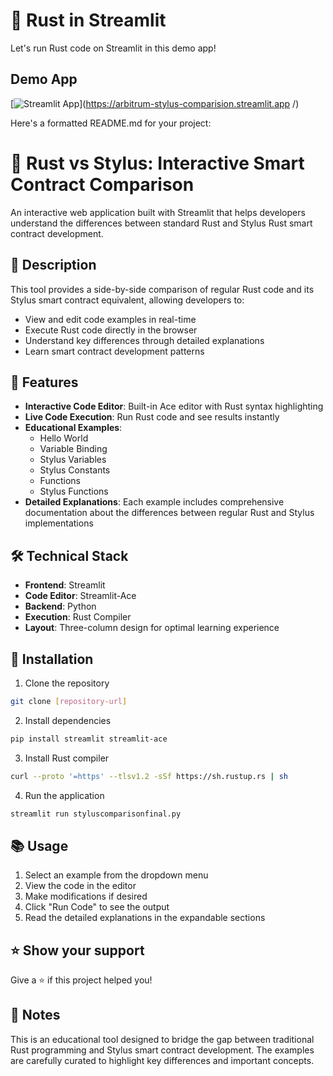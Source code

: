 # 🦀 Rust in Streamlit 

Let's run Rust code on Streamlit in this demo app!

## Demo App

[![Streamlit App](https://static.streamlit.io/badges/streamlit_badge_black_white.svg)](https://arbitrum-stylus-comparision.streamlit.app
/)

Here's a formatted README.md for your project:

# 🦀 Rust vs Stylus: Interactive Smart Contract Comparison

An interactive web application built with Streamlit that helps developers understand the differences between standard Rust and Stylus Rust smart contract development.

## 📝 Description

This tool provides a side-by-side comparison of regular Rust code and its Stylus smart contract equivalent, allowing developers to:
- View and edit code examples in real-time
- Execute Rust code directly in the browser
- Understand key differences through detailed explanations
- Learn smart contract development patterns

## 🚀 Features

- **Interactive Code Editor**: Built-in Ace editor with Rust syntax highlighting
- **Live Code Execution**: Run Rust code and see results instantly
- **Educational Examples**:
  - Hello World
  - Variable Binding
  - Stylus Variables
  - Stylus Constants
  - Functions
  - Stylus Functions
- **Detailed Explanations**: Each example includes comprehensive documentation about the differences between regular Rust and Stylus implementations

## 🛠️ Technical Stack

- **Frontend**: Streamlit
- **Code Editor**: Streamlit-Ace
- **Backend**: Python
- **Execution**: Rust Compiler
- **Layout**: Three-column design for optimal learning experience

## 🔧 Installation

1. Clone the repository
```bash
git clone [repository-url]
```

2. Install dependencies
```bash
pip install streamlit streamlit-ace
```

3. Install Rust compiler
```bash
curl --proto '=https' --tlsv1.2 -sSf https://sh.rustup.rs | sh
```

4. Run the application
```bash
streamlit run styluscomparisonfinal.py
```

## 📚 Usage

1. Select an example from the dropdown menu
2. View the code in the editor
3. Make modifications if desired
4. Click "Run Code" to see the output
5. Read the detailed explanations in the expandable sections


## ⭐ Show your support

Give a ⭐️ if this project helped you!

## 📝 Notes

This is an educational tool designed to bridge the gap between traditional Rust programming and Stylus smart contract development. The examples are carefully curated to highlight key differences and important concepts.
